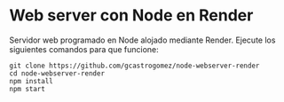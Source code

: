 # Web server con Node en Render
Servidor web programado en Node alojado mediante Render. Ejecute los siguientes comandos para que funcione:
```
git clone https://github.com/gcastrogomez/node-webserver-render
cd node-webserver-render
npm install
npm start
```
